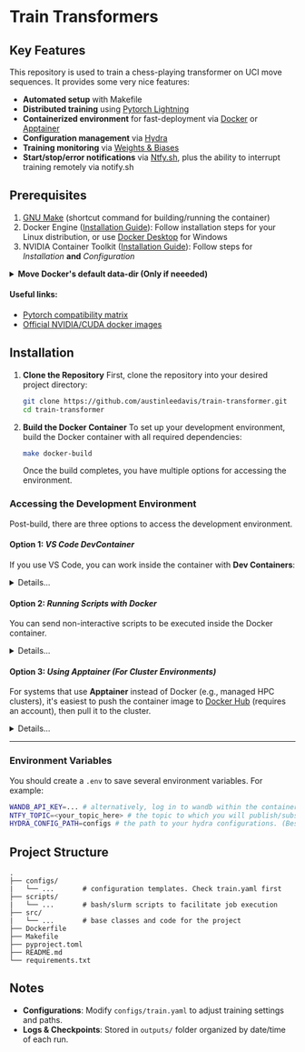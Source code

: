# Train Transformers


## Key Features

This repository is used to train a chess-playing transformer on UCI move sequences. It provides some very nice features:
- **Automated setup** with Makefile
- **Distributed training** using [Pytorch Lightning](https://lightning.ai/docs/pytorch/stable)
- **Containerized environment** for fast-deployment via [Docker](https://www.docker.com/) or [Apptainer](https://apptainer.org/)
- **Configuration management** via [Hydra](https://hydra.cc/)
- **Training monitoring** via [Weights & Biases](https://wandb.ai/)
- **Start/stop/error notifications** via [Ntfy.sh](https://ntfy.sh/), plus the ability to interrupt training remotely via notify.sh


## Prerequisites

1. [GNU Make](https://www.gnu.org/software/make/) (shortcut command for building/running the container)
1. Docker Engine ([Installation Guide](https://docs.docker.com/engine/install/)): Follow installation steps for your Linux distribution, or use [Docker Desktop](https://docs.docker.com/desktop/) for Windows
1. NVIDIA Container Toolkit ([Installation Guide](https://docs.nvidia.com/datacenter/cloud-native/container-toolkit/latest/install-guide.html)): Follow steps for *Installation* **and** *Configuration*

<details><summary><b>Move Docker's default data-dir (Only if neeeded)</b><br></summary>

On my system, I have a lot of free space at `/home`, but very little in docker's default directory. Run the following commands to update Docker to store its data in a different directory.

1. Shutdown Docker service

   ```shell
   sudo systemctl stop docker docker.socket
   sudo systemctl status docker
   ```

2. Move data to the new path (if it's not already there)

   ```shell
   sudo mkdir -p /etc/docker
   sudo rsync -avxP /var/lib/docker/ /home/docker/
   echo '{
     "data-root": "/home/docker"
   }' | sudo tee /etc/docker/daemon.json
   ```

3. Restart the Docker services

   ```shell
   sudo systemctl restart docker
   ```

</details>

#### Useful links:

- [Pytorch compatibility matrix](https://github.com/pytorch/pytorch/blob/main/RELEASE.md)
- [Official NVIDIA/CUDA docker images](https://hub.docker.com/r/nvidia/cuda/tags)

## Installation

   1. **Clone the Repository**
      First, clone the repository into your desired project directory:

      ```sh
      git clone https://github.com/austinleedavis/train-transformer.git
      cd train-transformer
      ```

   1. **Build the Docker Container**
      To set up your development environment, build the Docker container with all required dependencies:

      ```sh
      make docker-build
      ```

      Once the build completes, you have multiple options for accessing the environment.


### Accessing the Development Environment
Post-build, there are three options to access the development environment.

#### Option 1: ***VS Code DevContainer***
If you use VS Code, you can work inside the container with **Dev Containers**:

<details><summary>Details...</summary>

1. Install the [Dev Containers extension](https://marketplace.visualstudio.com/items?itemName=ms-vscode-remote.remote-containers).
2. Open the project in VS Code.
3. Open the command palette (**Ctrl+Shift+P** / **Cmd+Shift+P**) and select:
   ```
   Dev Containers: Reopen in Container
   ```

This will start a development session inside the Docker environment.

</details>

#### Option 2: ***Running Scripts with Docker***
You can send non-interactive scripts to be executed inside the Docker container. 

<details><summary>Details...</summary> 

Run:

```sh
docker run --rm -v $(pwd):/workspace $(basename $(pwd)):latest bash -c "./scripts/train.sh"
```

</details>

#### Option 3: ***Using Apptainer (For Cluster Environments)***
For systems that use **Apptainer** instead of Docker (e.g., managed HPC clusters), it's easiest to push the container image to [Docker Hub](https://hub.docker.com/) (requires an account), then pull it to the cluster.
<details><summary>Details...</summary>

Follow these steps:

  1. **Allocate a Compute Node (if required)**
  Some clusters require an allocation before running GPU workloads:
      ```sh
      salloc --time=1:00:00 --gres=gpu:1
      ```
      Once granted, note the assigned node and connect to it:
      ```sh
      ssh <assigned_node>
      ```
  
  1. **Load Required Modules**.
      Ensure **Apptainer** and **CUDA** are available:
      ```sh
      module load apptainer
      module load cuda/cuda-12.4.0
      ```
  
  1. **Pull the Container Image**
      To use your Docker container with Apptainer, first push it to [Docker Hub](https://hub.docker.com/) (requires an account). Then, pull it onto the cluster:
      
      ```sh
      apptainer pull docker://<your_username>/train-transformer
      ```
  
  1. **Run the Container and Check GPU Access**
      ```sh
      apptainer run --nv ~/containers/train-transformer_Latest.sif
      ```
      
      Once inside the container (you should see an `Apptainer>` prompt), verify GPU availability:
      
      ```sh
      Apptainer> nvidia-smi
      ```

      If the GPUs are recognized, you're all set!
</details>

---


### Environment Variables

You should create a `.env` to save several environment variables. For example:

```sh
WANDB_API_KEY=... # alternatively, log in to wandb within the container.
NTFY_TOPIC=<your_topic_here> # the topic to which you will publish/subscribe notifications
HYDRA_CONFIG_PATH=configs # the path to your hydra configurations. (Best practice: use a config folder outside the git repository)
```

## Project Structure

```
.
├── configs/      
|   └── ...       # configuration templates. Check train.yaml first
├── scripts/      
|   └── ...       # bash/slurm scripts to facilitate job execution
├── src/          
|   └── ...       # base classes and code for the project
├── Dockerfile 
├── Makefile
├── pyproject.toml
├── README.md
└── requirements.txt
```

## Notes

- **Configurations**: Modify `configs/train.yaml` to adjust training settings and paths.
- **Logs & Checkpoints**: Stored in `outputs/` folder organized by date/time of each run.
